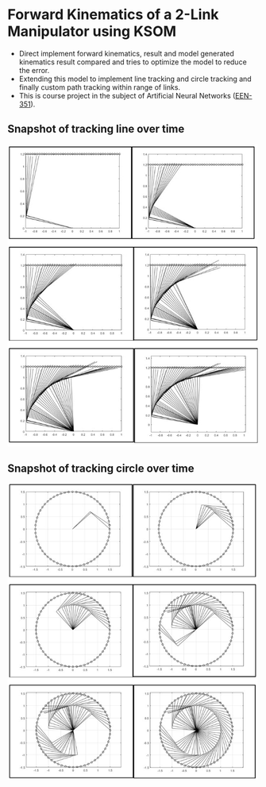# Forward Kinematics of a 2-Link Manipulator using KSOM

- Direct implement forward kinematics, result and model generated kinematics result compared and tries to optimize the model to reduce the error.
- Extending this model to implement line tracking and circle tracking and finally custom path tracking within range of links.
- This is course project in the subject of Artificial Neural Networks ([EEN-351](https://www.iitr.ac.in/~EE/Dr__M__Felix_Orlando#teachingengagements)).

## Snapshot of tracking line over time

![Line Track Snapshot](./linetracksnap.jpg)

## Snapshot of tracking circle over time

![Circle Track Snapshot](./circletracksnap.jpg)
